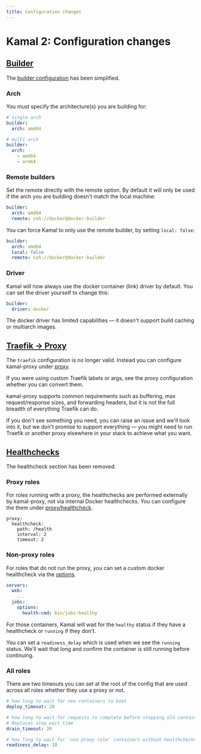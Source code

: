 ```yaml
---
title: Configuration changes
---
```


# Kamal 2: Configuration changes

## [Builder](#builder)

The [builder configuration](../configuration/builders) has been simplified.

### Arch

You must specify the architecture(s) you are building for:

```yaml
# single arch
builder:
  arch: amd64

# multi arch
builder:
  arch:
    - amd64
    - arm64
```

### Remote builders

Set the remote directly with the remote option. By default it will only be used if the arch you are building doesn't match the local machine:

```yaml
builder:
  arch: amd64
  remote: ssh://docker@docker-builder
```

You can force Kamal to only use the remote builder, by setting `local: false`:

```yaml
builder:
  arch: amd64
  local: false
  remote: ssh://docker@docker-builder
```

### Driver

Kamal will now always use the docker container (link) driver by default. You can set the driver yourself to change this:

```yaml
builder:
  driver: docker
```

The docker driver has limited capabilities — it doesn't support build caching or multiarch images.

## [Traefik &rarr; Proxy](#traefik-to-proxy)

The `traefik` configuration is no longer valid. Instead you can configure kamal-proxy under [proxy](../../configuration/proxy).

If you were using custom Traefik labels or args, see the proxy configuration whether you can convert them.

kamal-proxy supports common requirements such as buffering, max request/response sizes, and forwarding headers, but it is not the full breadth of everything Traefik can do.

If you don't see something you need, you can raise an issue and we'll look into it, but we don't promise to support everything — you might need to run Traefik or another proxy elsewhere in your stack to achieve what you want.

## [Healthchecks](#healthchecks)

The healthcheck section has been removed.

### Proxy roles

For roles running with a proxy, the healthchecks are performed externally by kamal-proxy, not via internal Docker healthchecks. You can configure the them under [proxy/healthcheck](../../configuration/proxy#healthcheck).

```
proxy:
  healthcheck:
    path: /health
    interval: 2
    timeout: 2
```

### Non-proxy roles

For roles that do not run the proxy, you can set a custom docker healthcheck via the [options](../../configuration/roles#custom-role-configuration).

```yaml
servers:
  web:
    ...
  jobs:
    options:
      health-cmd: bin/jobs-healthy
```

For those containers, Kamal will wait for the `healthy` status if they have a healthcheck or `running` if they don't.

You can set a `readiness_delay` which is used when we see the `running` status. We'll wait that long and confirm the container is still running before continuing.

### All roles

There are two timeouts you can set at the root of the config that are used across all roles whether they use a proxy or not.

```yaml
# how long to wait for new containers to boot
deploy_timeout: 20

# how long to wait for requests to complete before stopping old containers
# Replaces stop_wait_time
drain_timeout: 20

# how long to wait for 'non proxy role' containers without healthchecks to stay in the running state
readiness_delay: 10
```
